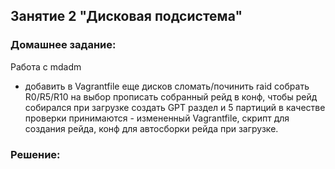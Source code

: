 ## Занятие 2 "Дисковая подсистема"
### Домашнее задание:
Работа с mdadm
- добавить в Vagrantfile еще дисков сломать/починить raid собрать R0/R5/R10 на выбор прописать собранный рейд в конф, чтобы рейд собирался при загрузке создать GPT раздел и 5 партиций
в качестве проверки принимаются - измененный Vagrantfile, скрипт для создания рейда, конф для автосборки рейда при загрузке.
### Решение:

